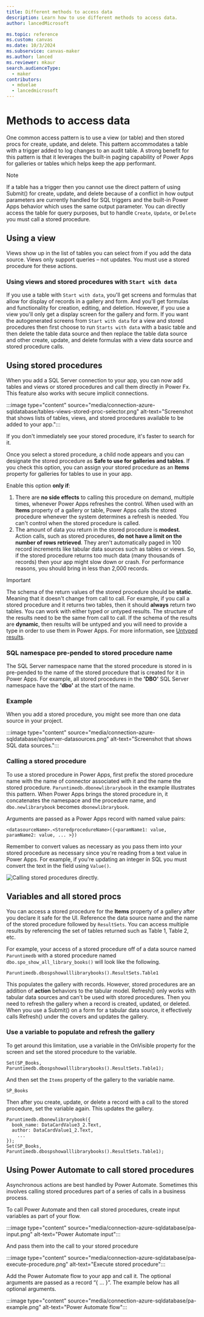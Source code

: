 ```yaml
---
title: Different methods to access data 
description: Learn how to use different methods to access data.
author: lancedMicrosoft

ms.topic: reference
ms.custom: canvas
ms.date: 10/3/2024
ms.subservice: canvas-maker
ms.author: lanced
ms.reviewer: mkaur
search.audienceType: 
  - maker
contributors:
  - mduelae
  - lancedmicrosoft
---
```


# Methods to access data

One common access pattern is to use a view (or table) and then stored procs for create, update, and delete.  This pattern accommodates a table with a trigger added to log changes to an audit table.  A strong benefit for this pattern is that it leverages the built-in paging capability of Power Apps for galleries or tables which helps keep the app performant.

> [!NOTE]
> If a table has a trigger then you cannot use the direct pattern of using Submit() for create, update, and delete because of a conflict in how output parameters are currently handled for SQL triggers and the built-in Power Apps behavior which uses the same output parameter. You can directly access the table for query purposes, but to handle `Create`, `Update`, or `Delete` you must call a stored procedure.

## Using a view 

Views show up in the list of tables you can select from if you add the data source.  Views only support queries – not updates.  You must use a stored procedure for these actions.

### Using views and stored procedures with `Start with data`

If you use a table with `Start with data`, you'll get screens and formulas that allow for display of records in a gallery and form.  And you'll get formulas and functionality for creation, editing, and deletion. However, if you use a view you'll only get a display screen for the gallery and form.  If you want the autogenerated screens from `Start with data` for a view and stored procedures then first choose to run `Starts with data` with a basic table and then delete the table data source and then replace the table data source and other create, update, and delete formulas with a view data source and stored procedure calls.  

## Using stored procedures

When you add a SQL Server connection to your app, you can now add tables and views or stored procedures and call them directly in Power Fx. This feature also works with secure implicit connections. 

:::image type="content" source="media/connection-azure-sqldatabase/tables-views-stored-proc-selector.png" alt-text="Screenshot that shows lists of tables, views, and stored procedures available to be added to your app.":::

If you don't immediately see your stored procedure, it's faster to search for it.

Once you select a stored procedure, a child node appears and you can designate the stored procedure as **Safe to use for galleries and tables**. If you check this option, you can assign your stored procedure as an **Items** property for galleries for tables to use in your app.

Enable this option **only if**:

1. There are **no side effects** to calling this procedure on demand, multiple times, whenever Power Apps refreshes the control. When used with an **Items** property of a gallery or table, Power Apps calls the stored procedure whenever the system determines a refresh is needed. You can't control when the stored procedure is called.
2. The amount of data you return in the stored procedure is **modest**. Action calls, such as stored procedures, **do not have a limit on the number of rows retrieved**. They aren't automatically paged in 100 record increments like tabular data sources such as tables or views. So, if the stored procedure returns too much data (many thousands of records) then your app might slow down or crash. For performance reasons, you should bring in less than 2,000 records.

> [!IMPORTANT]
> The schema of the return values of the stored procedure should be **static**. Meaning that it doesn't change from call to call. For example, if you call a stored procedure and it returns two tables, then it should **always** return two tables. You can work with either typed or untyped results. The structure of the results need to be the same from call to call. If the schema of the results are **dynamic**, then results will be untyped and you will need to provide a type in order to use them in Power Apps. For more information, see [Untyped results](sql-method-to-access-results.md#untyped-results).

### SQL namespace pre-pended to stored procedure name

The SQL Server namespace name that the stored procedure is stored in is pre-pended to the name of the stored procedure that is created for it in Power Apps. For example, all stored procedures in the **'DBO'** SQL Server namespace have the **'dbo'** at the start of the name.

### Example

When you add a stored procedure, you might see more than one data source in your project.

:::image type="content" source="media/connection-azure-sqldatabase/sqlserver-datasources.png" alt-text="Screenshot that shows SQL data sources.":::

### Calling a stored procedure

To use a stored procedure in Power Apps, first prefix the stored procedure name with the name of connector associated with it and the name the stored procedure. `Paruntimedb.dbonewlibrarybook` in the example illustrates this pattern. When Power Apps brings the stored procedure in, it concatenates the namespace and the procedure name, and `dbo.newlibrarybook` becomes `dbonewlibrarybook`.  

Arguments are passed as a Power Apps record with named value pairs:

```power-fx
<datasourceName>.<StoredprocedureName>({<paramName1: value, paramName2: value, ... >})
```

Remember to convert values as necessary as you pass them into your stored procedure as necessary since you're reading from a text value in Power Apps. For example, if you're updating an integer in SQL you must convert the text in the field using `Value()`.

![Calling stored procedures directly.](media/connection-azure-sqldatabase/calling-sp-directly.png "Calling stored procedures directly.")

## Variables and all stored procs 

You can access a stored procedure for the **Items** property of a gallery after you declare it safe for the UI. Reference the data source name and the name of the stored procedure followed by `ResultSets`. You can access multiple results by referencing the set of tables returned such as Table 1, Table 2, etc.

For example, your access of a stored procedure off of a data source named `Paruntimedb` with a stored procedure named `dbo.spo_show_all_library_books()` will look like the following.

```power-fx
Paruntimedb.dbospshowalllibrarybooks().ResultSets.Table1
```

This populates the gallery with records. However, stored procedures are an addition of **action** behaviors to the tabular model. Refresh() only works with tabular data sources and can't be used with stored procedures. Then you need to refresh the gallery when a record is created, updated, or deleted. When you use a Submit() on a form for a tabular data source, it effectively calls Refresh() under the covers and updates the gallery.

### Use a variable to populate and refresh the gallery

To get around this limitation, use a variable in the OnVisible property for the screen and set the stored procedure to the variable.

```power-fx
Set(SP_Books, Paruntimedb.dbospshowalllibrarybooks().ResultSets.Table1);
```

And then set the `Items` property of the gallery to the variable name.

```power-fx
SP_Books
```

Then after you create, update, or delete a record with a call to the stored procedure, set the variable again. This updates the gallery.

```power-fx
Paruntimedb.dbonewlibrarybook({   
  book_name: DataCardValue3_2.Text, 
  author: DataCardValue1_2.Text,
    ...
});
Set(SP_Books, Paruntimedb.dbospshowalllibrarybooks().ResultSets.Table1);
```

## Using Power Automate to call stored procedures

Asynchronous actions are best handled by Power Automate. Sometimes this involves calling stored procedures part of a series of calls in a business process.

To call Power Automate and then call stored procedures, create input variables as part of your flow.

:::image type="content" source="media/connection-azure-sqldatabase/pa-input.png" alt-text="Power Automate input":::

And pass them into the call to your stored procedure


:::image type="content" source="media/connection-azure-sqldatabase/pa-execute-procedure.png" alt-text="Execute stored procedure":::

Add the Power Automate flow to your app and call it. The optional arguments are passed as a record “{ … }”.  The example below has all optional arguments. 

:::image type="content" source="media/connection-azure-sqldatabase/pa-example.png" alt-text="Power Automate flow":::

